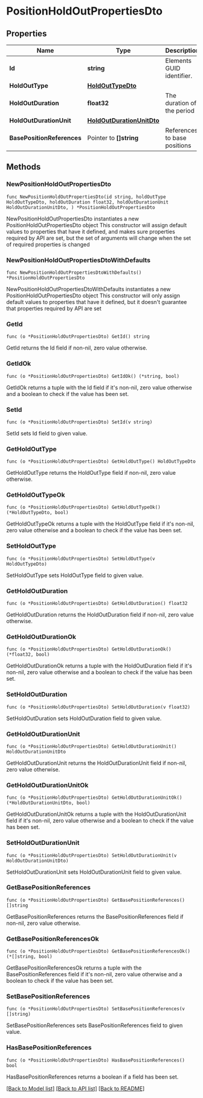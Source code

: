 # PositionHoldOutPropertiesDto

## Properties

Name | Type | Description | Notes
------------ | ------------- | ------------- | -------------
**Id** | **string** | Elements GUID identifier. | 
**HoldOutType** | [**HoldOutTypeDto**](HoldOutTypeDto.md) |  | 
**HoldOutDuration** | **float32** | The duration of the period | 
**HoldOutDurationUnit** | [**HoldOutDurationUnitDto**](HoldOutDurationUnitDto.md) |  | 
**BasePositionReferences** | Pointer to **[]string** | References to base positions | [optional] 

## Methods

### NewPositionHoldOutPropertiesDto

`func NewPositionHoldOutPropertiesDto(id string, holdOutType HoldOutTypeDto, holdOutDuration float32, holdOutDurationUnit HoldOutDurationUnitDto, ) *PositionHoldOutPropertiesDto`

NewPositionHoldOutPropertiesDto instantiates a new PositionHoldOutPropertiesDto object
This constructor will assign default values to properties that have it defined,
and makes sure properties required by API are set, but the set of arguments
will change when the set of required properties is changed

### NewPositionHoldOutPropertiesDtoWithDefaults

`func NewPositionHoldOutPropertiesDtoWithDefaults() *PositionHoldOutPropertiesDto`

NewPositionHoldOutPropertiesDtoWithDefaults instantiates a new PositionHoldOutPropertiesDto object
This constructor will only assign default values to properties that have it defined,
but it doesn't guarantee that properties required by API are set

### GetId

`func (o *PositionHoldOutPropertiesDto) GetId() string`

GetId returns the Id field if non-nil, zero value otherwise.

### GetIdOk

`func (o *PositionHoldOutPropertiesDto) GetIdOk() (*string, bool)`

GetIdOk returns a tuple with the Id field if it's non-nil, zero value otherwise
and a boolean to check if the value has been set.

### SetId

`func (o *PositionHoldOutPropertiesDto) SetId(v string)`

SetId sets Id field to given value.


### GetHoldOutType

`func (o *PositionHoldOutPropertiesDto) GetHoldOutType() HoldOutTypeDto`

GetHoldOutType returns the HoldOutType field if non-nil, zero value otherwise.

### GetHoldOutTypeOk

`func (o *PositionHoldOutPropertiesDto) GetHoldOutTypeOk() (*HoldOutTypeDto, bool)`

GetHoldOutTypeOk returns a tuple with the HoldOutType field if it's non-nil, zero value otherwise
and a boolean to check if the value has been set.

### SetHoldOutType

`func (o *PositionHoldOutPropertiesDto) SetHoldOutType(v HoldOutTypeDto)`

SetHoldOutType sets HoldOutType field to given value.


### GetHoldOutDuration

`func (o *PositionHoldOutPropertiesDto) GetHoldOutDuration() float32`

GetHoldOutDuration returns the HoldOutDuration field if non-nil, zero value otherwise.

### GetHoldOutDurationOk

`func (o *PositionHoldOutPropertiesDto) GetHoldOutDurationOk() (*float32, bool)`

GetHoldOutDurationOk returns a tuple with the HoldOutDuration field if it's non-nil, zero value otherwise
and a boolean to check if the value has been set.

### SetHoldOutDuration

`func (o *PositionHoldOutPropertiesDto) SetHoldOutDuration(v float32)`

SetHoldOutDuration sets HoldOutDuration field to given value.


### GetHoldOutDurationUnit

`func (o *PositionHoldOutPropertiesDto) GetHoldOutDurationUnit() HoldOutDurationUnitDto`

GetHoldOutDurationUnit returns the HoldOutDurationUnit field if non-nil, zero value otherwise.

### GetHoldOutDurationUnitOk

`func (o *PositionHoldOutPropertiesDto) GetHoldOutDurationUnitOk() (*HoldOutDurationUnitDto, bool)`

GetHoldOutDurationUnitOk returns a tuple with the HoldOutDurationUnit field if it's non-nil, zero value otherwise
and a boolean to check if the value has been set.

### SetHoldOutDurationUnit

`func (o *PositionHoldOutPropertiesDto) SetHoldOutDurationUnit(v HoldOutDurationUnitDto)`

SetHoldOutDurationUnit sets HoldOutDurationUnit field to given value.


### GetBasePositionReferences

`func (o *PositionHoldOutPropertiesDto) GetBasePositionReferences() []string`

GetBasePositionReferences returns the BasePositionReferences field if non-nil, zero value otherwise.

### GetBasePositionReferencesOk

`func (o *PositionHoldOutPropertiesDto) GetBasePositionReferencesOk() (*[]string, bool)`

GetBasePositionReferencesOk returns a tuple with the BasePositionReferences field if it's non-nil, zero value otherwise
and a boolean to check if the value has been set.

### SetBasePositionReferences

`func (o *PositionHoldOutPropertiesDto) SetBasePositionReferences(v []string)`

SetBasePositionReferences sets BasePositionReferences field to given value.

### HasBasePositionReferences

`func (o *PositionHoldOutPropertiesDto) HasBasePositionReferences() bool`

HasBasePositionReferences returns a boolean if a field has been set.


[[Back to Model list]](../README.md#documentation-for-models) [[Back to API list]](../README.md#documentation-for-api-endpoints) [[Back to README]](../README.md)


